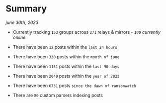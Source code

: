 
# Summary
_june 30th, 2023_

- Currently tracking `153` groups across `271` relays & mirrors - _`100` currently online_

- There have been `12` posts within the `last 24 hours`

- There have been `330` posts within the `month of june`

- There have been `1151` posts within the `last 90 days`

- There have been `2040` posts within the `year of 2023`

- There have been `6731` posts `since the dawn of ransomwatch`

- There are `80` custom parsers indexing posts

